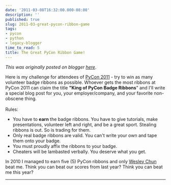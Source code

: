 ```yaml
---
date: '2011-03-08T16:32:00.000-08:00'
description: ''
published: true
slug: 2011-03-great-pycon-ribbon-game
tags:
- pycon
- python
- legacy-blogger
time_to_read: 5
title: The Great PyCon Ribbon Game!
---
```


*This was originally posted on blogger [here](https://pydanny.blogspot.com/2011/03/great-pycon-ribbon-game.html)*.

Here is my challenge for attendees of <a href="http://us.pycon.org/">PyCon 2011</a> - try to win as many volunteer badge ribbons as possible. Whoever gets the most ribbons at PyCon 2011 can claim the title <b>"King of PyCon Badge Ribbons</b>" and I'll write a special blog post for you, your employer/company, and your favorite non-obscene thing.<br /><br />Rules:<br /><ul><li>You have to <b>earn</b> the badge ribbons. You have to give tutorials, make presentations, volunteer left and right, and be a great sport. Stealing ribbons is out. So is trading for them.</li><li>Only real badge ribbons are valid. You can't write your own and tape them onto your badge.</li><li>You must proudly affix the ribbons to your badge.</li><li>Cheaters will be lambasted verbally. You deserve what you get.</li></ul>In 2010 I managed to earn five (5) PyCon ribbons and only <a href="http://us.pycon.org/2011/speaker/profile/151/">Wesley Chun</a> beat me. Think you can beat our scores from last year? Think you can beat me this year?

---

